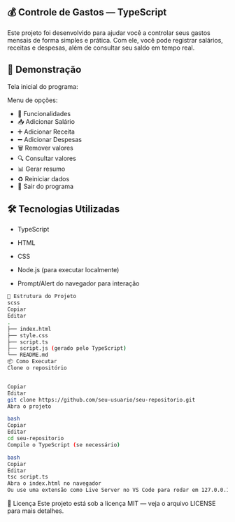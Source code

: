 ## 💰 Controle de Gastos — TypeScript
Este projeto foi desenvolvido para ajudar você a controlar seus gastos mensais de forma simples e prática.
Com ele, você pode registrar salários, receitas e despesas, além de consultar seu saldo em tempo real.

## 📸 Demonstração
Tela inicial do programa:

Menu de opções:

- 🚀 Funcionalidades
- 📥 Adicionar Salário
- ➕ Adicionar Receita
- ➖ Adicionar Despesas
- 🗑 Remover valores
- 🔍 Consultar valores
- 📊 Gerar resumo
- ♻ Reiniciar dados
- 🚪 Sair do programa

## 🛠 Tecnologias Utilizadas
- TypeScript

- HTML

- CSS

- Node.js (para executar localmente)

- Prompt/Alert do navegador para interação

```bash
📂 Estrutura do Projeto
scss
Copiar
Editar
.
├── index.html
├── style.css
├── script.ts
├── script.js (gerado pelo TypeScript)
└── README.md
📦 Como Executar
Clone o repositório


Copiar
Editar
git clone https://github.com/seu-usuario/seu-repositorio.git
Abra o projeto

bash
Copiar
Editar
cd seu-repositorio
Compile o TypeScript (se necessário)

bash
Copiar
Editar
tsc script.ts
Abra o index.html no navegador
Ou use uma extensão como Live Server no VS Code para rodar em 127.0.0.1:5500.
```
📜 Licença
Este projeto está sob a licença MIT — veja o arquivo LICENSE para mais detalhes.

